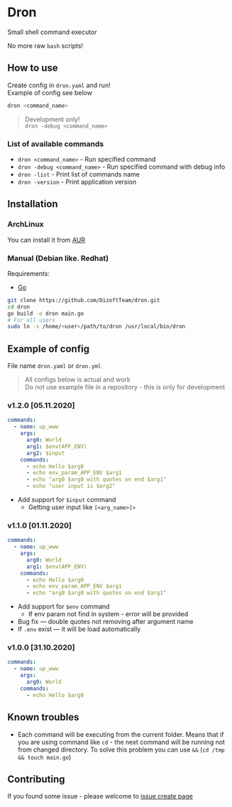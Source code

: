 # Dron

Small shell command executor

No more raw `bash` scripts!

## How to use

Create config in `dron.yaml` and run!  
Example of config see below

```bash
dron <command_name>
```

> Development only!  
> `dron -debug <command_name>`

### List of available commands

* `dron <command_name>` - Run specified command
* `dron -debug <command_name>` - Run specified command with debug info
* `dron -list` - Print list of commands name
* `dron -version` - Print application version

## Installation

### ArchLinux

You can install it from [AUR](https://aur.archlinux.org/packages/dron/)

### Manual (Debian like. Redhat)

Requirements:

* [Go](https://golang.org/)

```bash
git clone https://github.com/DizoftTeam/dron.git
cd dron
go build -o dron main.go
# For all users
sudo ln -s /home/<user>/path/to/dron /usr/local/bin/dron
```

## Example of config

File name `dron.yaml` or `dron.yml`

> All configs below is actual and work  
> Do not use example file in a repository - this is only for development

### v1.2.0 [05.11.2020]

```yaml
commands:
  - name: up_www
    args:
      arg0: World
      arg1: $env(APP_ENV)
      arg2: $input
    commands:
      - echo Hello $arg0
      - echo env_param_APP_ENV $arg1
      - echo "arg0 $arg0 with quotes on end $arg1"
      - echo "user input is $arg2"
```

* Add support for `$input` command
  * Getting user input like `[<arg_name>]>`

### v1.1.0 [01.11.2020]

```yaml
commands:
  - name: up_www
    args:
      arg0: World
      arg1: $env(APP_ENV)
    commands:
      - echo Hello $arg0
      - echo env_param_APP_ENV $arg1
      - echo "arg0 $arg0 with quotes on end $arg1"
```

* Add support for `$env` command
  * If env param not find in system - error will be provided
* Bug fix — double quotes not removing after argument name
* If `.env` exist — it will be load automatically

### v1.0.0 [31.10.2020]

```yaml
commands:
  - name: up_www
    args:
      arg0: World
    commands:
      - echo Hello $arg0
```

## Known troubles

* Each command will be executing from the current folder. Means that if you are using command like `cd` - the next
  command will be running not from changed directory. To solve this problem you can
  use `&&` (`cd /tmp && touch main.go`)

## Contributing

If you found some issue - please welcome to [issue create page](https://github.com/DizoftTeam/dron/issues/new)
